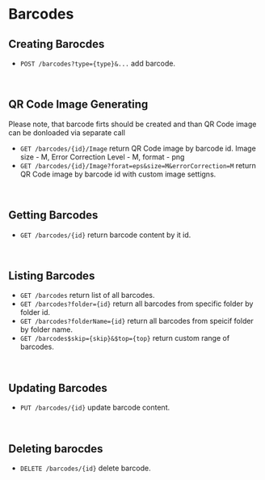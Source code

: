 Barcodes
==========

Creating Barocdes
----
* `POST /barcodes?type={type}&...` add barcode.
<br />

QR Code Image Generating
----
Please note, that barcode firts should be created and than QR Code image can be donloaded via separate call

* `GET /barcodes/{id}/Image` return QR Code image by barcode id. Image size - M, Error Correction Level - M, format - png
* `GET /barcodes/{id}/Image?forat=eps&size=M&errorCorrection=M` return QR Code image by barcode id with custom image settigns.
<br />

Getting Barcodes
----
* `GET /barcodes/{id}` return barcode content by it id.
<br />

Listing Barcodes
----

* `GET /barcodes` return list of all barcodes.
* `GET /barcodes?folder={id}` return all barcodes from specific folder by folder id.
* `GET /barcodes?folderName={id}` return all barcodes from speicif folder by folder name.
* `GET /barcodes$skip={skip}&$top={top}` return custom range of barcodes.
<br />

Updating Barcodes
----
* `PUT /barcodes/{id}` update barcode content.
<br />

Deleting barocdes
----
* `DELETE /barcodes/{id}` delete barcode.